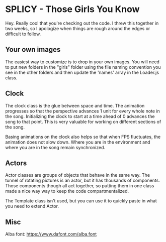 # SPLICY - Those Girls You Know

Hey.  Really cool that you're checking out the code.  I threw this together in two weeks, so I apologize when things are rough around the edges or difficult to follow.

## Your own images
The easiest way to customize is to drop in your own images.  You will need to put new folders in the "girls" folder using the file naming convention you see in the other folders and then update the 'names' array in the Loader.js class.

## Clock
The clock class is the glue between space and time.  The animation progresses so that the perspective advances 1 unit for every whole note in the song.  Initializing the clock to start at a time ahead of 0 advances the song to that point.  This is very valuable for working on different sections of the song.

Basing animations on the clock also helps so that when FPS fluctuates, the animation does not slow down.  Where you are in the environment and where you are in the song remain synchronized.

## Actors
Actor classes are groups of objects that behave in the same way.  The tunnel of rotating pictures is an actor, but it has thousands of components.  Those components though all act together, so putting them in one class made a nice way way to keep the code compartmentalized. 

The Template class isn't used, but you can use it to quickly paste in what you need to extend Actor.


## Misc
Alba font:
https://www.dafont.com/alba.font